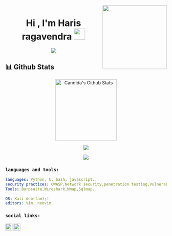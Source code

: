 <img align='right' src='https://user-images.githubusercontent.com/5713670/87202985-820dcb80-c2b6-11ea-9f56-7ec461c497c3.gif' width='200'>

<h1 align="center">Hi , I'm Haris ragavendra <img src="https://media.giphy.com/media/hvRJCLFzcasrR4ia7z/giphy.gif" width="35"></h1>
<p align="center">
 <a href="https://github.com/DenverCoder1/readme-typing-svg"><img src="https://readme-typing-svg.herokuapp.com?lines=Computer+Science+Student;CTF+Player;CYBERSECURITY%20%20ENTHUSIAST;Application%20Security;Reverse%20Engineering;Always%20learning%20new%20things;%20;&center=true&width=500&height=50;color:red;font-style:bold"></a>
</p>

## 📊 Github Stats
  <p align="center">
    <a href="https://github.com/anuraghazra/github-readme-stats"><img alt="Candida's Github Stats" src="https://github-readme-stats.vercel.app/api?username=Harish-2608&show_icons=true&count_private=true&theme=algolia" height="192px"/></a></p>
    

  <p align=center><a href="https://github.com/anuraghazra/github-readme-stats"><img align="center" src="https://github-readme-stats.vercel.app/api/top-langs/?username=Harish-2608&layout=compact&theme=buefy&hide_border=true" /></a></p>


<p align=center ><img src="https://streak-stats.demolab.com?user=Harish-2608&theme=hacker" >
	</p>

### `languages and tools:`

```yaml
languages: Python, C, bash, javascript..
security practices: OWASP,Network security,penetration testing,Vulnerability assessment.
Tools: Burpsuite,Wireshark,Nmap,Sqlmap..
  
OS: Kali deb(fam);)
editors: Vim, neovim
```


[linkedin]: https://in.linkedin.com/in/haris-ragavendra-k-b41b1725b
[gmail]: mailto:kdharisragavendra@gmail.com
### `social links:`
[<img align="left" alt="linkedin" width="22px" src="https://www.iconfinder.com/icons/4202085/download/png/64" />][linkedin]
[<img align="left" alt="email" width="22px" src="https://www.iconfinder.com/icons/4202011/download/svg/4096" />][gmail]

<p>
